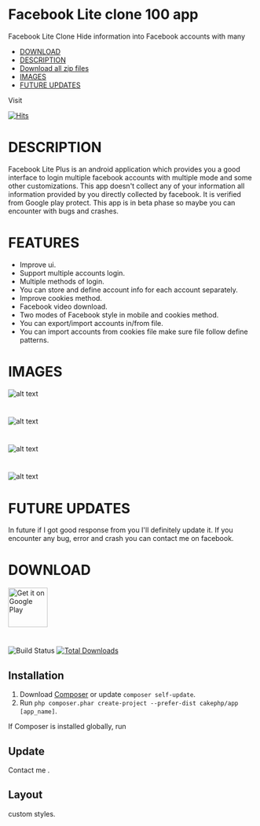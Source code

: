 # Facebook Lite clone 100 app
Facebook Lite Clone Hide information into Facebook accounts with many  
- [DOWNLOAD](#download)
- [DESCRIPTION](#description)
- [Download all zip files](#)
- [IMAGES](#images)
- [FUTURE UPDATES](#future-updates)

Visit

[![Hits](https://hits.seeyoufarm.com/api/count/incr/badge.svg?url=https%3A%2F%2Fgithub.com%2FN47Noob%2FFecebook-lite-Clone-100-app%2F&count_bg=%2379C83D&title_bg=%232A2929&icon=buzzfeed.svg&icon_color=%23E6D9D9&title=Visit+Counter&edge_flat=false)](https://hits.seeyoufarm.com)
#
# DESCRIPTION 
Facebook Lite Plus is an android application which provides you a good interface to login multiple facebook accounts with multiple mode and some other customizations.
This app doesn't collect any of your information all information provided by you directly collected by facebook. It is verified from Google play protect.
This app is in beta phase so maybe you can encounter with bugs and crashes.
#
# FEATURES
- Improve ui.
- Support multiple accounts login.
- Multiple methods of login.
- You can store and define account info for each account separately.
- Improve cookies method.
- Facebook video download.
- Two modes of Facebook style in mobile and cookies method.
- You can export/import accounts in/from file.
- You can import accounts from cookies file make sure file follow define patterns.
#

# IMAGES
![alt text](https://github.com/N47Noob/Fecebook-lite-Clone-100-app/blob/main/Images/1.jpg)
#
![alt text](https://github.com/N47Noob/Fecebook-lite-Clone-100-app/blob/main/Images/2.jpg)
#
![alt text](https://github.com/N47Noob/Fecebook-lite-Clone-100-app/blob/main/Images/3.jpg)
#
![alt text](https://github.com/N47Noob/Fecebook-lite-Clone-100-app/blob/main/Images/4.jpg)
#
# FUTURE UPDATES
In future if I got good response from you I'll definitely update it.
If you encounter any bug, error and crash you can contact me on facebook.
#
# DOWNLOAD
<!-- Click the download button to download latest release app. -->
<a href="https://drive.google.com/drive/folders/11nNLBe99I1qNGIf94B_3Sq3g6XTJYTHf"><img src="https://static.vecteezy.com/system/resources/previews/028/549/489/original/green-download-button-free-png.png"
     alt="Get it on Google Play"
     height="80"></a>
<!-- BEGIN LATEST DOWNLOAD BUTTON -->
<!-- [![Download apk]
<!-- END LATEST DOWNLOAD BUTTON -->

# 

![Build Status](https://github.com/cakephp/app/actions/workflows/ci.yml/badge.svg?branch=master)
[![Total Downloads](https://img.shields.io/packagist/dt/cakephp/app.svg?style=flat-square)](https://packagist.org/packages/cakephp/app)

## Installation

1. Download [Composer](not) or update `composer self-update`.
2. Run `php composer.phar create-project --prefer-dist cakephp/app [app_name]`.

If Composer is installed globally, run


## Update

Contact me .



## Layout
custom styles.
